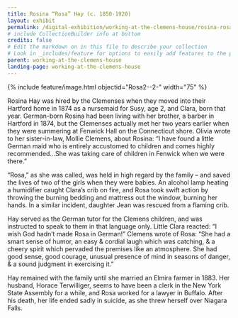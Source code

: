 ```yaml
---
title: Rosina “Rosa” Hay (c. 1850-1920)
layout: exhibit 
permalink: /digital-exhibition/working-at-the-clemens-house/rosina-rosa-hay.html
# include CollectionBuilder info at bottom
credits: false
# Edit the markdown on in this file to describe your collection
# Look in _includes/feature for options to easily add features to the page
parent: working-at-the-clemens-house
landing-page: working-at-the-clemens-house
---
```


{% include feature/image.html objectid="Rosa2--2-" width="75" %}

Rosina Hay was hired by the Clemenses when they moved into their Hartford home in 1874 as a nursemaid for Susy, age 2, and Clara, born that year. German-born Rosina had been living with her brother, a barber in Hartford in 1874, but the Clemenses actually met her two years earlier when they were summering at Fenwick Hall on the Connecticut shore. Olivia wrote to her sister-in-law, Mollie Clemens, about Rosina: “I have found a little German maid who is entirely accustomed to children and comes highly recommended…She was taking care of children in Fenwick when we were there.” 

“Rosa,” as she was called, was held in high regard by the family – and saved the lives of two of the girls when they were babies. An alcohol lamp heating a humidifier caught Clara’s crib on fire, and Rosa took swift action by throwing the burning bedding and mattress out the window, burning her hands. In a similar incident, daughter Jean was rescued from a flaming crib. 

Hay served as the German tutor for the Clemens children, and was instructed to speak to them in that language only. Little Clara reacted:  “I wish God hadn’t made Rosa in German!” Clemens wrote of Rosa:  “She had a smart sense of humor, an easy & cordial laugh which was catching, & a cheery spirit which pervaded the premises like an atmosphere. She had good sense, good courage, unusual presence of mind in seasons of danger, & a sound judgment in exercising it.” 

Hay remained with the family until she married an Elmira farmer in 1883. Her husband, Horace Terwilliger, seems to have been a clerk in the New York State Assembly for a while, and Rosa worked for a lawyer in Buffalo. After his death, her life ended sadly in suicide, as she threw herself over Niagara Falls.
